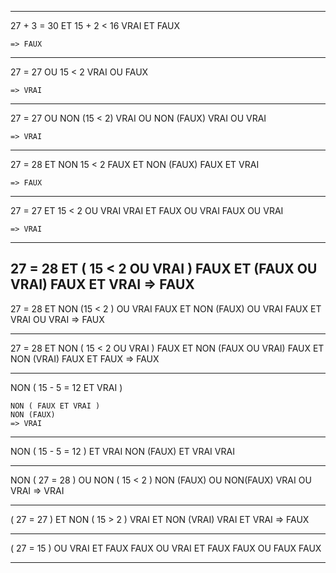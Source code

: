   --------------------------------------------
   27 + 3 = 30 ET 15 + 2 < 16
       VRAI    ET    FAUX

    => FAUX

   --------------------------------------------
   27 = 27 OU 15 < 2
      VRAI OU FAUX

    => VRAI

   --------------------------------------------
   27 = 27 OU NON (15 < 2)
      VRAI OU NON (FAUX)
      VRAI OU VRAI
    
    => VRAI

   --------------------------------------------
   27 = 28 ET NON 15 < 2
    FAUX   ET NON (FAUX)
    FAUX   ET VRAI

    => FAUX

   --------------------------------------------
   27 = 27 ET 15 < 2 OU VRAI
    VRAI   ET  FAUX  OU VRAI
    FAUX OU VRAI

    => VRAI

   --------------------------------------------
   27 = 28 ET ( 15 < 2 OU VRAI )
    FAUX   ET  (FAUX OU VRAI)
    FAUX   ET  VRAI
    => FAUX
   --------------------------------------------
   27 = 28 ET NON (15 < 2 ) OU VRAI
    FAUX   ET NON (FAUX) OU VRAI
    FAUX ET VRAI OU VRAI 
    => FAUX 



   --------------------------------------------
   27 = 28 ET NON ( 15 < 2 OU VRAI )
    FAUX   ET NON (FAUX OU VRAI)
    FAUX   ET NON (VRAI)
    FAUX ET FAUX
    => FAUX 

   --------------------------------------------
   NON ( 15 - 5 = 12 ET VRAI )

    NON ( FAUX ET VRAI )
    NON (FAUX)
    => VRAI 



   --------------------------------------------
   NON ( 15 - 5 = 12 ) ET VRAI
   NON (FAUX) ET VRAI
   VRAI 


   --------------------------------------------
   NON ( 27 = 28 ) OU NON ( 15 < 2 )
    NON (FAUX) OU NON(FAUX)
    VRAI OU VRAI
    => VRAI 

   --------------------------------------------
   ( 27 = 27 ) ET NON ( 15 > 2 )
    VRAI ET NON (VRAI)
    VRAI ET VRAI
    => FAUX 


   --------------------------------------------
   ( 27 = 15 ) OU VRAI ET FAUX
    FAUX OU VRAI ET FAUX
    FAUX OU FAUX 
    FAUX



   --------------------------------------------



